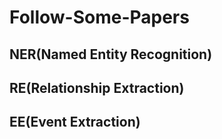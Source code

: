 # Follow-Some-Papers

## NER(Named Entity Recognition)


## RE(Relationship Extraction)


## EE(Event Extraction)

